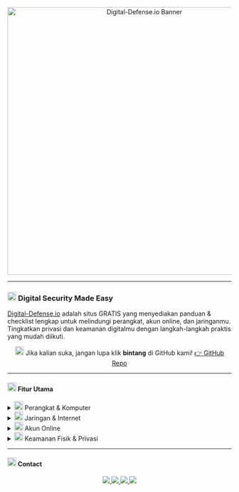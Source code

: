 <!-- Banner -->
<p align="center">
  <img src="https://a.top4top.io/p_352831nwt0.png" alt="Digital-Defense.io Banner" width="600"/>
</p>

---

### <img src="https://cdn.jsdelivr.net/npm/@fortawesome/fontawesome-free/svgs/solid/lock.svg" width="20"/> Digital Security Made Easy

[Digital-Defense.io](https://digital-defense.io/) adalah situs GRATIS yang menyediakan panduan & checklist lengkap untuk melindungi perangkat, akun online, dan jaringanmu. Tingkatkan privasi dan keamanan digitalmu dengan langkah-langkah praktis yang mudah diikuti.

<p align="center">
  <img src="https://cdn.jsdelivr.net/npm/@fortawesome/fontawesome-free/svgs/solid/star.svg" width="20" style="color:black"/>  
  Jika kalian suka, jangan lupa klik <b>bintang</b> di GitHub kami!  
  <a href="https://github.com/CyberLinux1d">👉 GitHub Repo</a>
</p>

---

#### <img src="https://cdn.jsdelivr.net/npm/@fortawesome/fontawesome-free/svgs/solid/book-open.svg" width="20"/> Fitur Utama

<details>
<summary><img src="https://cdn.jsdelivr.net/npm/@fortawesome/fontawesome-free/svgs/solid/laptop-code.svg" width="20"/> Perangkat & Komputer</summary>

👉 Panduan amankan PC, laptop, dan perangkat seluler.  
📌 Fungsi: Lindungi data pribadi & sistem dari ancaman digital.
</details>

<details>
<summary><img src="https://cdn.jsdelivr.net/npm/@fortawesome/fontawesome-free/svgs/solid/globe.svg" width="20"/> Jaringan & Internet</summary>

👉 Tips aman browsing, konfigurasi WiFi, dan VPN.  
📌 Fungsi: Menjaga privasi & mencegah penyadapan.
</details>

<details>
<summary><img src="https://cdn.jsdelivr.net/npm/@fortawesome/fontawesome-free/svgs/solid/key.svg" width="20"/> Akun Online</summary>

👉 Checklist keamanan akun email, media sosial, dan layanan cloud.  
📌 Fungsi: Cegah akses tidak sah & kebocoran data.
</details>

<details>
<summary><img src="https://cdn.jsdelivr.net/npm/@fortawesome/fontawesome-free/svgs/solid/shield-halved.svg" width="20"/> Keamanan Fisik & Privasi</summary>

👉 Panduan keamanan rumah, smart devices, dan keamanan manusia.  
📌 Fungsi: Perlindungan menyeluruh di dunia digital & fisik.
</details>

---

#### <img src="https://cdn.jsdelivr.net/npm/@fortawesome/fontawesome-free/svgs/solid/phone.svg" width="20"/> Contact

<p align="center">
  <a href="https://t.me/viaownercyberlinuxid">
    <img src="https://img.shields.io/badge/Owner-@viaownercyberlinuxid-black?style=for-the-badge&logo=telegram&logoColor=white" />
  </a>
  <a href="https://t.me/CyberLinuxID">
    <img src="https://img.shields.io/badge/Grup-CyberLinuxID-black?style=for-the-badge&logo=telegram&logoColor=white" />
  </a>
  <a href="https://github.com/CyberLinux1d">
    <img src="https://img.shields.io/badge/GitHub-CyberLinux1d-black?style=for-the-badge&logo=github&logoColor=white" />
  </a>
  <a href="https://9o1kc.mssg.me/">
    <img src="https://img.shields.io/badge/Link-Lengkap-black?style=for-the-badge&logo=linktree&logoColor=white" />
  </a>
</p>